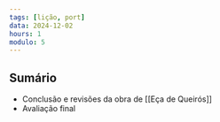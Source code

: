 ```yaml
---
tags: [lição, port]
data: 2024-12-02
hours: 1
modulo: 5
---
```


## Sumário
 - Conclusão e revisões da obra de [[Eça de Queirós]]
 - Avaliação final